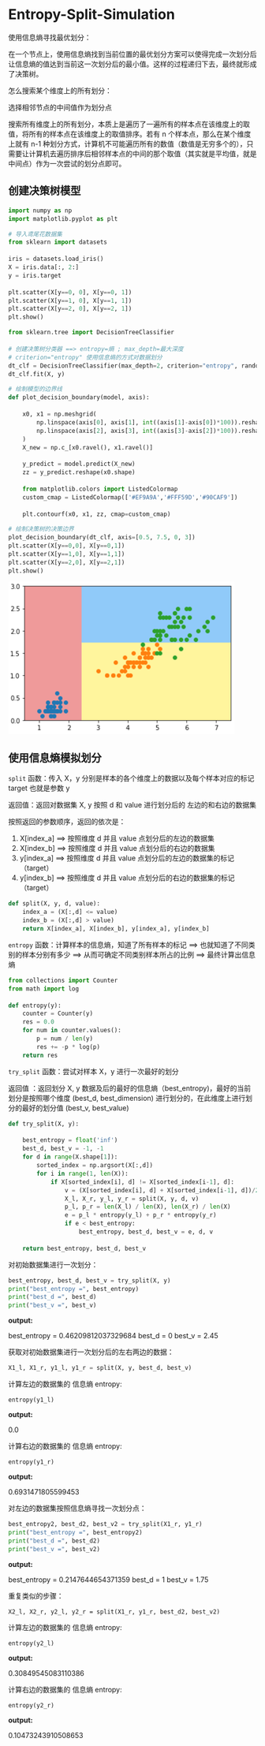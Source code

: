 # Entropy-Split-Simulation

使用信息熵寻找最优划分：

在一个节点上，使用信息熵找到当前位置的最优划分方案可以使得完成一次划分后让信息熵的值达到当前这一次划分后的最小值。这样的过程递归下去，最终就形成了决策树。



怎么搜索某个维度上的所有划分：

选择相邻节点的中间值作为划分点

搜索所有维度上的所有划分，本质上是遍历了一遍所有的样本点在该维度上的取值，将所有的样本点在该维度上的取值排序。若有 n 个样本点，那么在某个维度上就有 n-1 种划分方式，计算机不可能遍历所有的数值（数值是无穷多个的），只需要让计算机去遍历排序后相邻样本点的中间的那个取值（其实就是平均值，就是中间点）作为一次尝试的划分点即可。

## 创建决策树模型

```python
import numpy as np
import matplotlib.pyplot as plt
```

```python
# 导入鸢尾花数据集
from sklearn import datasets

iris = datasets.load_iris()
X = iris.data[:, 2:]
y = iris.target 

plt.scatter(X[y==0, 0], X[y==0, 1])
plt.scatter(X[y==1, 0], X[y==1, 1])
plt.scatter(X[y==2, 0], X[y==2, 1])
plt.show()
```

```python
from sklearn.tree import DecisionTreeClassifier

# 创建决策树分类器 ==> entropy=熵 ; max_depth=最大深度
# criterion="entropy" 使用信息熵的方式对数据划分
dt_clf = DecisionTreeClassifier(max_depth=2, criterion="entropy", random_state=42)
dt_clf.fit(X, y)
```

```python
# 绘制模型的边界线
def plot_decision_boundary(model, axis):
    
    x0, x1 = np.meshgrid(
        np.linspace(axis[0], axis[1], int((axis[1]-axis[0])*100)).reshape(-1, 1),
        np.linspace(axis[2], axis[3], int((axis[3]-axis[2])*100)).reshape(-1, 1),
    )
    X_new = np.c_[x0.ravel(), x1.ravel()]

    y_predict = model.predict(X_new)
    zz = y_predict.reshape(x0.shape)

    from matplotlib.colors import ListedColormap
    custom_cmap = ListedColormap(['#EF9A9A','#FFF59D','#90CAF9'])
    
    plt.contourf(x0, x1, zz, cmap=custom_cmap)
```

```python
# 绘制决策树的决策边界
plot_decision_boundary(dt_clf, axis=[0.5, 7.5, 0, 3])
plt.scatter(X[y==0,0], X[y==0,1])
plt.scatter(X[y==1,0], X[y==1,1])
plt.scatter(X[y==2,0], X[y==2,1])
plt.show()
```

![image-20220511201043640](03-Entropy-Split-Simulation.assets/image-20220511201043640.png)



## 使用信息熵模拟划分

`split` 函数：传入 X，y 分别是样本的各个维度上的数据以及每个样本对应的标记 target 也就是参数 y

返回值：返回对数据集 X, y 按照 d 和 value 进行划分后的 左边的和右边的数据集

按照返回的参数顺序，返回的依次是：

1. X[index_a] ==> 按照维度 d 并且 value 点划分后的左边的数据集
2. X[index_b] ==> 按照维度 d 并且 value 点划分后的右边的数据集
3. y[index_a] ==> 按照维度 d 并且 value 点划分后的左边的数据集的标记（target）
4. y[index_b] ==> 按照维度 d 并且 value 点划分后的右边的数据集的标记（target）

```python
def split(X, y, d, value):
    index_a = (X[:,d] <= value)
    index_b = (X[:,d] > value)
    return X[index_a], X[index_b], y[index_a], y[index_b]
```



`entropy` 函数：计算样本的信息熵，知道了所有样本的标记 ==> 也就知道了不同类别的样本分别有多少 ==> 从而可确定不同类别样本所占的比例 ==> 最终计算出信息熵

```python
from collections import Counter
from math import log

def entropy(y):
    counter = Counter(y)
    res = 0.0
    for num in counter.values():
        p = num / len(y)
        res += -p * log(p)
    return res
```



`try_split` 函数：尝试对样本 X，y 进行一次最好的划分

返回值 ：返回划分 X, y 数据及后的最好的信息熵（best_entropy)，最好的当前划分是按照哪个维度 (best_d, best_dimension) 进行划分的，在此维度上进行划分的最好的划分值 (best_v, best_value)

```python
def try_split(X, y):
    
    best_entropy = float('inf')
    best_d, best_v = -1, -1
    for d in range(X.shape[1]):
        sorted_index = np.argsort(X[:,d])
        for i in range(1, len(X)):
            if X[sorted_index[i], d] != X[sorted_index[i-1], d]:
                v = (X[sorted_index[i], d] + X[sorted_index[i-1], d])/2
                X_l, X_r, y_l, y_r = split(X, y, d, v)
                p_l, p_r = len(X_l) / len(X), len(X_r) / len(X)
                e = p_l * entropy(y_l) + p_r * entropy(y_r)
                if e < best_entropy:
                    best_entropy, best_d, best_v = e, d, v
                
    return best_entropy, best_d, best_v
```



对初始数据集进行一次划分：

```python
best_entropy, best_d, best_v = try_split(X, y)
print("best_entropy =", best_entropy)
print("best_d =", best_d)
print("best_v =", best_v)
```

**output:**

best_entropy = 0.46209812037329684 
best_d = 0 
best_v = 2.45

获取对初始数据集进行一次划分后的左右两边的数据：

```python
X1_l, X1_r, y1_l, y1_r = split(X, y, best_d, best_v)
```



计算左边的数据集的 信息熵 entropy:

```
entropy(y1_l)
```

**output:**

0.0

计算右边的数据集的 信息熵 entropy:

```
entropy(y1_r)
```

**output:**

0.6931471805599453



对左边的数据集按照信息熵寻找一次划分点：

```python
best_entropy2, best_d2, best_v2 = try_split(X1_r, y1_r)
print("best_entropy =", best_entropy2)
print("best_d =", best_d2)
print("best_v =", best_v2)
```

**output:**

best_entropy = 0.2147644654371359 
best_d = 1 
best_v = 1.75

重复类似的步骤：

```
X2_l, X2_r, y2_l, y2_r = split(X1_r, y1_r, best_d2, best_v2)
```



计算左边的数据集的 信息熵 entropy:

```
entropy(y2_l)
```

**output:**

0.30849545083110386



计算右边的数据集的 信息熵 entropy:

```
entropy(y2_r)
```

**output:**

0.10473243910508653
